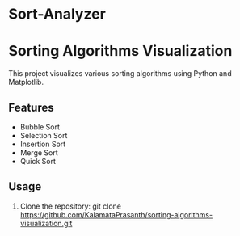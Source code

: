 # Sort-Analyzer
# Sorting Algorithms Visualization

This project visualizes various sorting algorithms using Python and Matplotlib.

## Features

- Bubble Sort
- Selection Sort
- Insertion Sort
- Merge Sort
- Quick Sort

## Usage

1. Clone the repository:
   git clone https://github.com/KalamataPrasanth/sorting-algorithms-visualization.git
